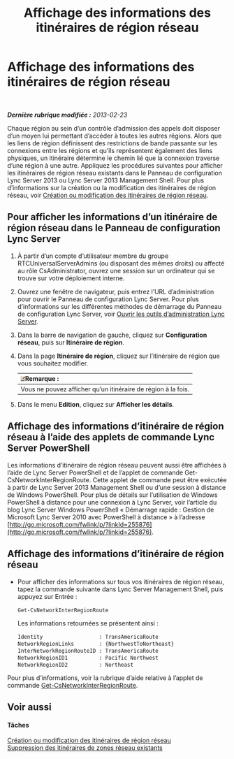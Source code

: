 ﻿---
title: Affichage des informations des itinéraires de région réseau
TOCTitle: Affichage des informations des itinéraires de région réseau
ms:assetid: 34dd9fa3-e695-4680-b244-3019298b5009
ms:mtpsurl: https://technet.microsoft.com/fr-fr/library/JJ688021(v=OCS.15)
ms:contentKeyID: 49891304
ms.date: 05/20/2016
mtps_version: v=OCS.15
ms.translationtype: HT
---

# Affichage des informations des itinéraires de région réseau

 

_**Dernière rubrique modifiée :** 2013-02-23_

Chaque région au sein d’un contrôle d’admission des appels doit disposer d’un moyen lui permettant d’accéder à toutes les autres régions. Alors que les liens de région définissent des restrictions de bande passante sur les connexions entre les régions et qu’ils représentent également des liens physiques, un itinéraire détermine le chemin lié que la connexion traverse d’une région à une autre. Appliquez les procédures suivantes pour afficher les itinéraires de région réseau existants dans le Panneau de configuration Lync Server 2013 ou Lync Server 2013 Management Shell. Pour plus d’informations sur la création ou la modification des itinéraires de région réseau, voir [Création ou modification des itinéraires de région réseau](lync-server-2013-creating-or-modifying-network-region-routes.md).

## Pour afficher les informations d’un itinéraire de région réseau dans le Panneau de configuration Lync Server

1.  À partir d’un compte d’utilisateur membre du groupe RTCUniversalServerAdmins (ou disposant des mêmes droits) ou affecté au rôle CsAdministrator, ouvrez une session sur un ordinateur qui se trouve sur votre déploiement interne.

2.  Ouvrez une fenêtre de navigateur, puis entrez l’URL d’administration pour ouvrir le Panneau de configuration Lync Server. Pour plus d’informations sur les différentes méthodes de démarrage du Panneau de configuration Lync Server, voir [Ouvrir les outils d’administration Lync Server](lync-server-2013-open-lync-server-administrative-tools.md).

3.  Dans la barre de navigation de gauche, cliquez sur **Configuration réseau**, puis sur **Itinéraire de région**.

4.  Dans la page **Itinéraire de région**, cliquez sur l’itinéraire de région que vous souhaitez modifier.
    
    <table>
    <thead>
    <tr class="header">
    <th><img src="images/Gg398920.note(OCS.15).gif" title="note" alt="note" />Remarque :</th>
    </tr>
    </thead>
    <tbody>
    <tr class="odd">
    <td>Vous ne pouvez afficher qu’un itinéraire de région à la fois.</td>
    </tr>
    </tbody>
    </table>


5.  Dans le menu **Edition**, cliquez sur **Afficher les détails**.

## Affichage des informations d’itinéraire de région réseau à l’aide des applets de commande Lync Server PowerShell

Les informations d’itinéraire de région réseau peuvent aussi être affichées à l’aide de Lync Server PowerShell et de l’applet de commande Get-CsNetworkInterRegionRoute. Cette applet de commande peut être exécutée à partir de Lync Server 2013 Management Shell ou d’une session à distance de Windows PowerShell. Pour plus de détails sur l’utilisation de Windows PowerShell à distance pour une connexion à Lync Server, voir l’article du blog Lync Server Windows PowerShell « Démarrage rapide : Gestion de Microsoft Lync Server 2010 avec PowerShell à distance » à l’adresse [http://go.microsoft.com/fwlink/p/?linkId=255876](http://go.microsoft.com/fwlink/p/?linkid=255876).

## Affichage des informations d’itinéraire de région réseau

  - Pour afficher des informations sur tous vos itinéraires de région réseau, tapez la commande suivante dans Lync Server Management Shell, puis appuyez sur Entrée :
    
        Get-CsNetworkInterRegionRoute
    
    Les informations retournées se présentent ainsi :
    
        Identity                  : TransAmericaRoute
        NetworkRegionLinks        : {NorthwestToNortheast}
        InterNetworkRegionRouteID : TransAmericaRoute
        NetworkRegionID1          : Pacific Northwest
        NetworkRegionID2          : Northeast

Pour plus d’informations, voir la rubrique d’aide relative à l’applet de commande [Get-CsNetworkInterRegionRoute](get-csnetworkinterregionroute.md).

## Voir aussi

#### Tâches

[Création ou modification des itinéraires de région réseau](lync-server-2013-creating-or-modifying-network-region-routes.md)  
[Suppression des itinéraires de zones réseau existants](lync-server-2013-deleting-existing-network-region-routes.md)

